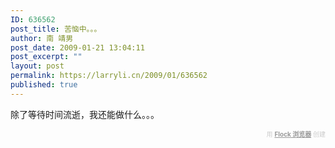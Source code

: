```yaml
---
ID: 636562
post_title: 苦恼中。。。
author: 南 靖男
post_date: 2009-01-21 13:04:11
post_excerpt: ""
layout: post
permalink: https://larryli.cn/2009/01/636562
published: true
---
```

除了等待时间流逝，我还能做什么。。。
   <div class="flockcredit" style="text-align: right; color: #CCC; font-size: x-small;">用 <a href="http://www.flock.com/blogged-with-flock" style="color: #999; font-weight: bold;" target="_new" title="Flock Browser">Flock 浏览器</a> 创建</div>